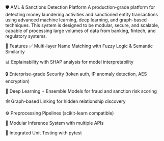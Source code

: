 
🛡️ AML & Sanctions Detection Platform
A production-grade platform for detecting money laundering activities and sanctioned entity transactions using advanced machine learning, deep learning, and graph-based techniques.
This system is designed to be modular, secure, and scalable, capable of processing large volumes of data from banking, fintech, and regulatory systems.

🚀 Features
✅ Multi-layer Name Matching with Fuzzy Logic & Semantic Similarity

📊 Explainability with SHAP analysis for model interpretability

🔒 Enterprise-grade Security (token auth, IP anomaly detection, AES encryption)

🧠 Deep Learning + Ensemble Models for fraud and sanction risk scoring

🕸️ Graph-based Linking for hidden relationship discovery

⚙️ Preprocessing Pipelines (scikit-learn compatible)

🔬 Modular Inference System with multiple APIs

🧪 Integrated Unit Testing with pytest

